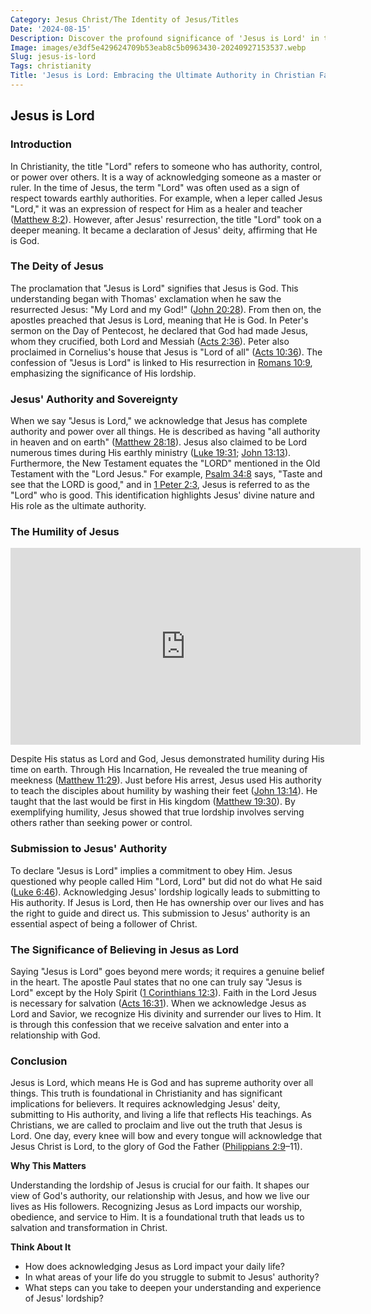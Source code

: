 ```yaml
---
Category: Jesus Christ/The Identity of Jesus/Titles
Date: '2024-08-15'
Description: Discover the profound significance of 'Jesus is Lord' in this enlightening article. Uncover the spiritual and theological implications of this powerful declaration.
Image: images/e3df5e429624709b53eab8c5b0963430-20240927153537.webp
Slug: jesus-is-lord
Tags: christianity
Title: 'Jesus is Lord: Embracing the Ultimate Authority in Christian Faith'
---
```


## Jesus is Lord

### Introduction

In Christianity, the title "Lord" refers to someone who has authority, control, or power over others. It is a way of acknowledging someone as a master or ruler. In the time of Jesus, the term "Lord" was often used as a sign of respect towards earthly authorities. For example, when a leper called Jesus "Lord," it was an expression of respect for Him as a healer and teacher ([Matthew 8:2](https://www.bibleref.com/Matthew/8/Matthew-8-2.html)). However, after Jesus' resurrection, the title "Lord" took on a deeper meaning. It became a declaration of Jesus' deity, affirming that He is God.

### The Deity of Jesus

The proclamation that "Jesus is Lord" signifies that Jesus is God. This understanding began with Thomas' exclamation when he saw the resurrected Jesus: "My Lord and my God!" ([John 20:28](https://www.bibleref.com/John/20/John-20-28.html)). From then on, the apostles preached that Jesus is Lord, meaning that He is God. In Peter's sermon on the Day of Pentecost, he declared that God had made Jesus, whom they crucified, both Lord and Messiah ([Acts 2:36](https://www.bibleref.com/Acts/2/Acts-2-36.html)). Peter also proclaimed in Cornelius's house that Jesus is "Lord of all" ([Acts 10:36](https://www.bibleref.com/Acts/10/Acts-10-36.html)). The confession of "Jesus is Lord" is linked to His resurrection in [Romans 10:9](https://www.bibleref.com/Romans/10/Romans-10-9.html), emphasizing the significance of His lordship.

### Jesus' Authority and Sovereignty

When we say "Jesus is Lord," we acknowledge that Jesus has complete authority and power over all things. He is described as having "all authority in heaven and on earth" ([Matthew 28:18](https://www.bibleref.com/Matthew/28/Matthew-28-18.html)). Jesus also claimed to be Lord numerous times during His earthly ministry ([Luke 19:31](https://www.bibleref.com/Luke/19/Luke-19-31.html); [John 13:13](https://www.bibleref.com/John/13/John-13-13.html)). Furthermore, the New Testament equates the "LORD" mentioned in the Old Testament with the "Lord Jesus." For example, [Psalm 34:8](https://www.bibleref.com/Psalm/34/Psalm-34-8.html) says, "Taste and see that the LORD is good," and in [1 Peter 2:3](https://www.bibleref.com/1-Peter/2/1-Peter-2-3.html), Jesus is referred to as the "Lord" who is good. This identification highlights Jesus' divine nature and His role as the ultimate authority.

### The Humility of Jesus


<iframe width="560" height="315" src="https://www.youtube.com/embed/R9qoqQ75ifs" frameborder="0" allow="autoplay; encrypted-media" allowfullscreen></iframe>


Despite His status as Lord and God, Jesus demonstrated humility during His time on earth. Through His Incarnation, He revealed the true meaning of meekness ([Matthew 11:29](https://www.bibleref.com/Matthew/11/Matthew-11-29.html)). Just before His arrest, Jesus used His authority to teach the disciples about humility by washing their feet ([John 13:14](https://www.bibleref.com/John/13/John-13-14.html)). He taught that the last would be first in His kingdom ([Matthew 19:30](https://www.bibleref.com/Matthew/19/Matthew-19-30.html)). By exemplifying humility, Jesus showed that true lordship involves serving others rather than seeking power or control.

### Submission to Jesus' Authority

To declare "Jesus is Lord" implies a commitment to obey Him. Jesus questioned why people called Him "Lord, Lord" but did not do what He said ([Luke 6:46](https://www.bibleref.com/Luke/6/Luke-6-46.html)). Acknowledging Jesus' lordship logically leads to submitting to His authority. If Jesus is Lord, then He has ownership over our lives and has the right to guide and direct us. This submission to Jesus' authority is an essential aspect of being a follower of Christ.

### The Significance of Believing in Jesus as Lord

Saying "Jesus is Lord" goes beyond mere words; it requires a genuine belief in the heart. The apostle Paul states that no one can truly say "Jesus is Lord" except by the Holy Spirit ([1 Corinthians 12:3](https://www.bibleref.com/1-Corinthians/12/1-Corinthians-12-3.html)). Faith in the Lord Jesus is necessary for salvation ([Acts 16:31](https://www.bibleref.com/Acts/16/Acts-16-31.html)). When we acknowledge Jesus as Lord and Savior, we recognize His divinity and surrender our lives to Him. It is through this confession that we receive salvation and enter into a relationship with God.

### Conclusion

Jesus is Lord, which means He is God and has supreme authority over all things. This truth is foundational in Christianity and has significant implications for believers. It requires acknowledging Jesus' deity, submitting to His authority, and living a life that reflects His teachings. As Christians, we are called to proclaim and live out the truth that Jesus is Lord. One day, every knee will bow and every tongue will acknowledge that Jesus Christ is Lord, to the glory of God the Father ([Philippians 2:9](https://www.bibleref.com/Philippians/2/Philippians-2-9.html)–11).

**Why This Matters**

Understanding the lordship of Jesus is crucial for our faith. It shapes our view of God's authority, our relationship with Jesus, and how we live our lives as His followers. Recognizing Jesus as Lord impacts our worship, obedience, and service to Him. It is a foundational truth that leads us to salvation and transformation in Christ.

**Think About It**

- How does acknowledging Jesus as Lord impact your daily life?
- In what areas of your life do you struggle to submit to Jesus' authority?
- What steps can you take to deepen your understanding and experience of Jesus' lordship?